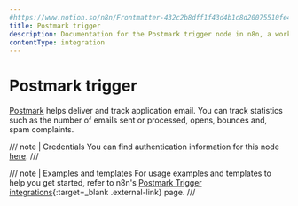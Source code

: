 ```yaml
---
#https://www.notion.so/n8n/Frontmatter-432c2b8dff1f43d4b1c8d20075510fe4
title: Postmark trigger
description: Documentation for the Postmark trigger node in n8n, a workflow automation platform. Includes details of operations and configuration, and links to examples and credentials information.
contentType: integration
---
```


# Postmark trigger

[Postmark](https://postmarkapp.com) helps deliver and track application email. You can track statistics such as the number of emails sent or processed, opens, bounces and, spam complaints.

/// note | Credentials
You can find authentication information for this node [here](/integrations/builtin/credentials/postmark/).
///

///  note  | Examples and templates
For usage examples and templates to help you get started, refer to n8n's [Postmark Trigger integrations](https://n8n.io/integrations/postmark-trigger/){:target=_blank .external-link} page.
///
